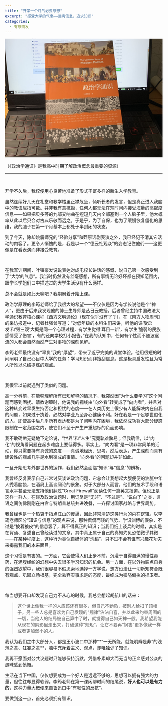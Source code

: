 ```yaml
---
title: "开学一个月的必要感想"
excerpt: "感受大学的气息——远离信息，追求知识"
categories:
  - 有感而发
---
```


![](/assets/images/3.jpg)

（《政治学通识》是我高中时期了解政治概念最重要的资源）

---

&nbsp;

开学不久后，我校便用心良苦地准备了形式丰富多样的新生入学教育。

虽然连续好几天在礼堂和教学楼里正襟危坐，倾听长者的发言，但是真正进入我脑中的教诲屈指可数。并非我有意抗拒，任何人都无法在短时间内接受海量的高密度信息——如果把贝多芬的九部交响曲在短短几天内全部塞到一个人脑子里，他大概率从此以后只会对古典乐敬而远之。于是乎，为了自保，也为了缓慢恢复僵化的思维，我的脑子在第一个月基本上都处于半封闭的状态。

到了今天，除却姚震师兄的“经验分享”和莽原话剧表演之外，我已经记不清其它活动的内容了。更令人惭愧的是，我是以一个“德云社观众”的姿态记住他们——这更像是在看表演而非接受教育。

&nbsp;


在我军训期间，叶镇豪发说说表达对成电校长讲话的感慨，说自己第一次感受到了“大学的气息”。我当时仍然没有丝毫感想，所有事情无论好坏都在预知范围内，跟学长学姐们口中描述过的大学生活没有什么两样。

总不会就是如此无聊吧？我期盼着开始上课。

政治学原理的李筠老师给了我很大的希望——不仅仅是因为有学长说他是个“神人”，更由于后来我发现他的博士生导师是丛日云教授。后者曾经主持中国政法大学通识教育核心课程《西方文明通论》（现在似乎没有了？），在《南方人物周刊》的采访报道中，记者杜强曾写道：“对低年级的本科生们来讲，听他的课‘受启发’和‘毁三观’大概是同一个心理过程，有学生觉得‘耳目一新’，有学生‘脆弱的民族感情受了伤害’，有的还向学校打小报告。”在我的认知中，任何有个性而不随波逐流的人都会自然而然产生对事物的深刻见解。

李筠老师最终没有“辜负”我的“厚望”，带来了近乎完美的课堂体验。他用很短的时间阐明了自己心目中大学的任务：学习知识而非搜刮信息。这是极具启发性且为常人所难以总结提炼的观点。

&nbsp;


我很早以前就遇到了类似的问题。

高一分科前，在能够理解所有已知解释的情况下，我突然因“为什么要学习”这个问题而感到困扰。请教谢策时，他说我的视线由“向外看”转变成了“向内看”，并且对这种转变过早发生持否定和担忧的态度——在人类历史上很少有人能解决内在自我的问题，如果过于执着，必然对学业乃至身心健康不利。好在我是一个足够世俗化的人，即使高中后几乎所有表达都是为了阐明内在困境，我依然成功将大部分疑惑限制在一定范围之内，使它们不至于产生严重超标的负面影响。

我不敢确凿无疑地下定论说，“世界”和“人生”究竟孰难孰易；但我确信，以“内化”的视角看问题在起步难度上要低得多。事实上，“向内看”是一项非常简单的活动，你只需要持有真诚的态度——真诚地经历、思考，然后表达，产生深刻而具有建设性的观点几乎是水到渠成的事情。“向外看”的问题却并非如此。

一旦开始思考外部世界的运作，我们必然会面临“知识”与“信息”的辨析。

我曾经反复表示自己非常讨厌谈论政治问题，它总会让我想起大腹便便的油腻中年人秃着脑袋，在酒局上高谈阔论的景象。对于大部分人而言，他们的技术手段和语言水平甚至无法支持他们翻过”Great Firewall”阅读任何一篇英文报道。但也正是这样一群人，在谈及政治议题时，用词尽是“无非”、“不过是”、“说白了”之类，言语之间仿佛刚刚在白宫与特朗普总统共进晚餐，一齐探讨国家战略与世界局势。

我曾经也是一个热衷于指点江山的傻逼，因此非常清楚这类行为的内在逻辑。以李筠老师区分“知识与信息”的观点来说，那种侃侃而谈的气势、学识渊博的假象，不过是“披着狼皮”的信息罢了，算不得真正的知识；当我们纸上谈兵的时候，其实是在背诵、复述自己曾经读过的文章，其中真正属于自己的真知灼见恐怕微乎其微——在某种程度上，这种行为类似自媒体的“洗稿”，只不过不会有谁有兴趣花功夫来揭露我们的本来面目。

这个习惯是有害的。一方面，它会使得人们止步不前，沉浸于自得自满的慢性毒药，在满腹经纶的幻想中失去很多学习知识的机会。另一方面，在以外物装点自身的强烈欲望中，我们很容易不假思索地选择一方学说，想方设法让一切新知符合既有观点、巩固立场根基，完全丢弃实事求是的态度，最终成为狭隘偏执的捍卫者。

&nbsp;


每当想要开口却发现自己力不从心的时候，我总会想起胡航川的话来：

> 这个世上像我一样的人应该还有很多，但自己不勤恳，被别人给扣了顶帽子。另一些人总是喜欢为自己发现的“规律”沾沾自喜，并以此来约束周围的一切，当他人的结局被自己算中了时，就觉得自己如天神一般。我希望我能从现在的阴影里走出来，打破这种“规矩”，让它不要再“祸害”更多像我一样或者更加弱小的人。

我认为我们之中大部分人，都是王小波口中那种**“一无所能，就能明辨是非”的浅薄之辈、狂妄之辈**，脑中充斥着主义、观点，却唯独少了知识。

我再不愿面对公共议题时只能够保持沉默，凭借朴素却大而无当的正义感对公众的愚昧感到愤慨。

生活在当下中国，仅仅想要成为一个好人是远远不够的，思想可以拥有强大的力量，但往往却显得软弱。李筠老师在第一课闲聊时间的结尾说，**好人也可以是有力的**，这种力量大概便来自鲁迅口中“有韧性的反抗”。

要做到这一点，首先必须拥有智识。
